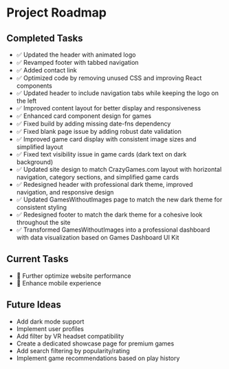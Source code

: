 # Project Roadmap

## Completed Tasks
- ✅ Updated the header with animated logo
- ✅ Revamped footer with tabbed navigation
- ✅ Added contact link
- ✅ Optimized code by removing unused CSS and improving React components
- ✅ Updated header to include navigation tabs while keeping the logo on the left
- ✅ Improved content layout for better display and responsiveness
- ✅ Enhanced card component design for games
- ✅ Fixed build by adding missing date-fns dependency
- ✅ Fixed blank page issue by adding robust date validation
- ✅ Improved game card display with consistent image sizes and simplified layout
- ✅ Fixed text visibility issue in game cards (dark text on dark background)
- ✅ Updated site design to match CrazyGames.com layout with horizontal navigation, category sections, and simplified game cards
- ✅ Redesigned header with professional dark theme, improved navigation, and responsive design
- ✅ Updated GamesWithoutImages page to match the new dark theme for consistent styling
- ✅ Redesigned footer to match the dark theme for a cohesive look throughout the site
- ✅ Transformed GamesWithoutImages into a professional dashboard with data visualization based on Games Dashboard UI Kit

## Current Tasks
- 🔄 Further optimize website performance
- 🔄 Enhance mobile experience

## Future Ideas
- Add dark mode support
- Implement user profiles
- Add filter by VR headset compatibility
- Create a dedicated showcase page for premium games
- Add search filtering by popularity/rating
- Implement game recommendations based on play history 